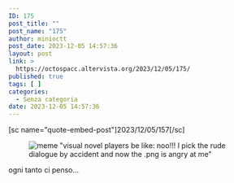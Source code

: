 ```yaml
---
ID: 175
post_title: ""
post_name: "175"
author: minioctt
post_date: 2023-12-05 14:57:36
layout: post
link: >
  https://octospacc.altervista.org/2023/12/05/175/
published: true
tags: [ ]
categories:
  - Senza categoria
date: 2023-12-05 14:57:36
---
```

<!-- wp:paragraph -->
<p>[sc name="quote-embed-post"]2023/12/05/157[/sc]</p>
<!-- /wp:paragraph -->

<!-- wp:paragraph -->
<p></p>
<!-- /wp:paragraph -->

<!-- wp:image {"id":174,"sizeSlug":"large","linkDestination":"none"} -->
<figure class="wp-block-image size-large"><img src="https://octospacc.altervista.org/wp-content/uploads/2023/12/625f75645c7c11294811817931876192-960x575.jpeg" alt="meme &quot;visual novel players be like: noo!!! I pick the rude dialogue by accident and now the .png is angry at me&quot;" class="wp-image-174"/></figure>
<!-- /wp:image -->

<!-- wp:paragraph -->
<p></p>
<!-- /wp:paragraph -->

<!-- wp:paragraph -->
<p>ogni tanto ci penso...</p>
<!-- /wp:paragraph -->